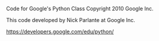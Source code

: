 Code for Google's Python Class
Copyright 2010 Google Inc.

This code developed by Nick Parlante
at Google Inc.

https://developers.google.com/edu/python/